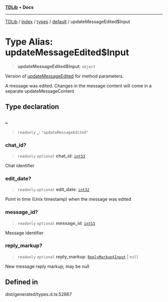 [**TDLib**](../../../../../../README.md) • **Docs**

***

[TDLib](../../../../../../modules.md) / [index](../../../../../README.md) / [types](../../../README.md) / [default](../README.md) / updateMessageEdited$Input

# Type Alias: updateMessageEdited$Input

> **updateMessageEdited$Input**: `object`

Version of [updateMessageEdited](updateMessageEdited.md) for method parameters.

A message was edited. Changes in the message content will come in a separate updateMessageContent

## Type declaration

### \_

> `readonly` **\_**: `"updateMessageEdited"`

### chat\_id?

> `readonly` `optional` **chat\_id**: [`int53`](int53-1.md)

Chat identifier

### edit\_date?

> `readonly` `optional` **edit\_date**: [`int32`](int32-1.md)

Point in time (Unix timestamp) when the message was edited

### message\_id?

> `readonly` `optional` **message\_id**: [`int53`](int53-1.md)

Message identifier

### reply\_markup?

> `readonly` `optional` **reply\_markup**: [`ReplyMarkup$Input`](ReplyMarkup$Input.md) \| `null`

New message reply markup; may be null

## Defined in

dist/generated/types.d.ts:52867
